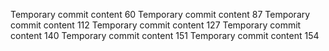 Temporary commit content 60
Temporary commit content 87
Temporary commit content 112
Temporary commit content 127
Temporary commit content 140
Temporary commit content 151
Temporary commit content 154
